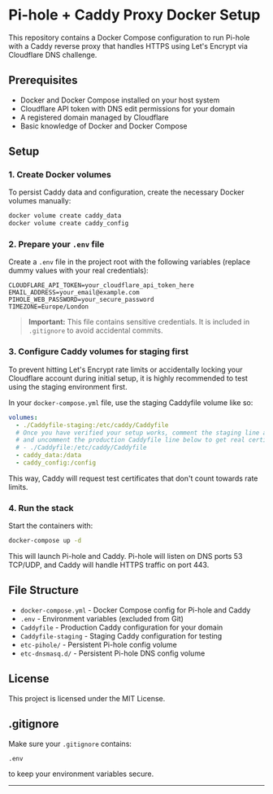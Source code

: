 
# Pi-hole + Caddy Proxy Docker Setup

This repository contains a Docker Compose configuration to run Pi-hole with a Caddy reverse proxy that handles HTTPS using Let's Encrypt via Cloudflare DNS challenge.

## Prerequisites

- Docker and Docker Compose installed on your host system
- Cloudflare API token with DNS edit permissions for your domain
- A registered domain managed by Cloudflare
- Basic knowledge of Docker and Docker Compose

## Setup

### 1. Create Docker volumes

To persist Caddy data and configuration, create the necessary Docker volumes manually:

```bash
docker volume create caddy_data
docker volume create caddy_config
```

### 2. Prepare your `.env` file

Create a `.env` file in the project root with the following variables (replace dummy values with your real credentials):

```
CLOUDFLARE_API_TOKEN=your_cloudflare_api_token_here
EMAIL_ADDRESS=your_email@example.com
PIHOLE_WEB_PASSWORD=your_secure_password
TIMEZONE=Europe/London
```

> **Important:** This file contains sensitive credentials. It is included in `.gitignore` to avoid accidental commits.

### 3. Configure Caddy volumes for staging first

To prevent hitting Let's Encrypt rate limits or accidentally locking your Cloudflare account during initial setup, it is highly recommended to test using the staging environment first.

In your `docker-compose.yml` file, use the staging Caddyfile volume like so:

```yaml
volumes:
  - ./Caddyfile-staging:/etc/caddy/Caddyfile
  # Once you have verified your setup works, comment the staging line above
  # and uncomment the production Caddyfile line below to get real certificates
  # - ./Caddyfile:/etc/caddy/Caddyfile
  - caddy_data:/data
  - caddy_config:/config
```

This way, Caddy will request test certificates that don't count towards rate limits.

### 4. Run the stack

Start the containers with:

```bash
docker-compose up -d
```

This will launch Pi-hole and Caddy. Pi-hole will listen on DNS ports 53 TCP/UDP, and Caddy will handle HTTPS traffic on port 443.

## File Structure

- `docker-compose.yml` - Docker Compose config for Pi-hole and Caddy
- `.env` - Environment variables (excluded from Git)
- `Caddyfile` - Production Caddy configuration for your domain
- `Caddyfile-staging` - Staging Caddy configuration for testing
- `etc-pihole/` - Persistent Pi-hole config volume
- `etc-dnsmasq.d/` - Persistent Pi-hole DNS config volume

## License

This project is licensed under the MIT License.

## .gitignore

Make sure your `.gitignore` contains:

```
.env
```

to keep your environment variables secure.

---
